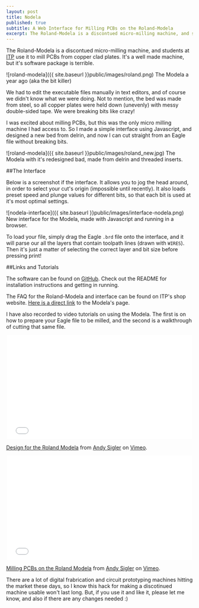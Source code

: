 ```yaml
---
layout: post
title: Nodela
published: true
subtitle: A Web Interface for Milling PCBs on the Roland-Modela
excerpt: The Roland-Modela is a discontued micro-milling machine, and students at ITP use it to mill PCBs from copper clad plates. It's a well made machine, but it's software package is terrible. So I made a simple interface using Javascript, and designed a new bed from delrin.
---
```


<div class="block"><div class="content-centered" markdown="1">

The Roland-Modela is a discontued micro-milling machine, and students at <a href="http://itp.nyu.edu" class="inpost-link" target="_blank">ITP</a> use it to mill PCBs from copper clad plates. It's a well made machine, but it's software package is terrible.

![roland-modela]({{ site.baseurl }}public/images/roland.png)
<span class="caption">The Modela a year ago (aka the bit killer)</span>

We had to edit the executable files manually in text editors, and of course we didn't know what we were doing. Not to mention, the bed was made from steel, so all copper plates were held down (unevenly) with messy double-sided tape. We were breaking bits like crazy!

I was excited about milling PCBs, but this was the only micro milling machine I had access to. So I made a simple interface using Javascript, and designed a new bed from delrin, and now I can cut straight from an Eagle file without breaking bits.

![roland-modela]({{ site.baseurl }}public/images/roland_new.jpg)
<span class="caption">The Modela with it's redesigned bad, made from delrin and threaded inserts.</span>

</div></div>
<div class="block"><div class="content-centered" markdown="1">

##The Interface

Below is a screenshot if the interface. It allows you to jog the head around, in order to select your cut's origin (impossible until recently). It also loads preset speed and plunge values for different bits, so that each bit is used at it's most optimal settings.

![nodela-interface]({{ site.baseurl }}public/images/interface-nodela.png)
<span class="caption">New interface for the Modela, made with Javascript and running in a browser.</span>

To load your file, simply drag the Eagle `.brd` file onto the interface, and it will parse our all the layers that contain toolpath lines (drawn with `WIRES`). Then it's just a matter of selecting the correct layer and bit size before pressing print!

</div></div>
<div class="block"><div class="content-centered" markdown="1">

##Links and Tutorials

The software can be found on <a href="http://github.com/andysigler/nodela" class="inpost-link" target="_blank">GitHub</a>. Check out the README for installation instructions and getting in running.

The FAQ for the Roland-Modela and interface can be found on ITP's shop website. <a href="http://shop.itp.nyu.edu/machines/cnc-milling-machines/roland-modela-mdx-20" class="inpost-link" target="_blank">Here is a direct link</a> to the Modela's page.

I have also recorded to video tutorials on using the Modela. The first is on how to prepare your Eagle file to be milled, and the second is a walkthrough of cutting that same file.

<iframe style="width:500px;margin-left:auto;margin-right:auto;display:block;position:relative;" src="//player.vimeo.com/video/119003450" width="500" height="281" frameborder="0" webkitallowfullscreen mozallowfullscreen allowfullscreen></iframe> <p class="caption"><a href="https://vimeo.com/119003450">Design for the Roland Modela</a> from <a href="https://vimeo.com/andysigler">Andy Sigler</a> on <a href="https://vimeo.com">Vimeo</a>.</p>

<iframe style="width:500px;margin-left:auto;margin-right:auto;display:block;position:relative;" src="//player.vimeo.com/video/119725323" width="500" height="281" frameborder="0" webkitallowfullscreen mozallowfullscreen allowfullscreen></iframe> <p class="caption"><a href="https://vimeo.com/119725323">Milling PCBs on the Roland Modela</a> from <a href="https://vimeo.com/andysigler">Andy Sigler</a> on <a href="https://vimeo.com">Vimeo</a>.</p>

There are a lot of digital frabrication and circuit prototyping machines hitting the market these days, so I know this hack for making a discotinued machine usable won't last long. But, if you use it and like it, please let me know, and also if there are any changes needed :)

</div></div>